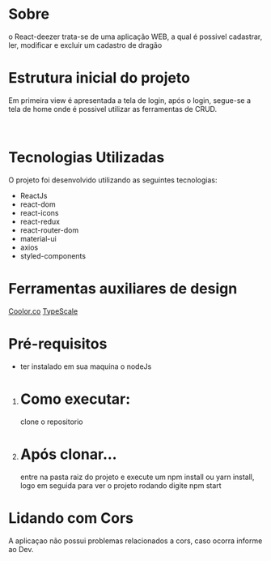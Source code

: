 # Sobre

o React-deezer trata-se de uma aplicação WEB, a qual é possivel cadastrar, ler, modificar e excluir um cadastro de dragão

# Estrutura inicial do projeto

Em primeira view é apresentada a tela de login, após o login, segue-se a tela de home onde é possivel utilizar as ferramentas de CRUD.

<br>

# Tecnologias Utilizadas

O projeto foi desenvolvido utilizando as seguintes tecnologias:

- ReactJs<br>
- react-dom
- react-icons
- react-redux
- react-router-dom
- material-ui
- axios
- styled-components

# Ferramentas auxiliares de design

[Coolor.co](https://coolors.co/)
[TypeScale](https://type-scale.com/)

# **Pré-requisitos**

- ter instalado em sua maquina o nodeJs

1. # Como executar:
   clone o repositorio
2. # Após clonar...
   entre na pasta raiz do projeto e execute um npm install ou yarn install, logo em seguida para ver o projeto rodando digite npm start

# Lidando com Cors

A aplicaçao não possui problemas relacionados a cors, caso ocorra informe ao Dev.


